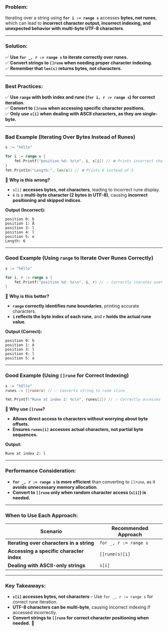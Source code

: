 ### **Problem:**

Iterating over a string using **`for i := range s`** accesses **bytes, not runes**, which can lead to **incorrect character output, incorrect indexing, and unexpected behavior with multi-byte UTF-8 characters**.

---

### **Solution:**

✅ **Use `for _, r := range s` to iterate correctly over runes.**  
✅ **Convert strings to `[]rune` when needing proper character indexing.**  
✅ **Remember that `len(s)` returns bytes, not characters.**

---

### **Best Practices:**

✅ **Use `range` with both index and rune (`for i, r := range s`) for correct iteration.**  
✅ **Convert to `[]rune` when accessing specific character positions.**  
✅ **Only use `s[i]` when dealing with ASCII characters, as they are single-byte.**

---

### **Bad Example (Iterating Over Bytes Instead of Runes)**

```go
s := "hêllo"

for i := range s {
	fmt.Printf("position %d: %c\n", i, s[i]) // ❌ Prints incorrect characters
}
fmt.Println("Length:", len(s)) // ❌ Prints 6 instead of 5
```

🔴 **Why is this wrong?**

- `s[i]` **accesses bytes, not characters**, leading to incorrect rune display.
- `ê` is a **multi-byte character (2 bytes in UTF-8)**, causing **incorrect positioning and skipped indices**.

**Output (Incorrect):**

```
position 0: h
position 1: Ã
position 3: l
position 4: l
position 5: o
Length: 6
```

---

### **Good Example (Using `range` to Iterate Over Runes Correctly)**

```go
s := "hêllo"

for i, r := range s {
	fmt.Printf("position %d: %c\n", i, r) // ✅ Correctly iterates over runes
}
```

🔵 **Why is this better?**

- **`range` correctly identifies rune boundaries**, printing accurate characters.
- **`i` reflects the byte index of each rune**, and **`r` holds the actual rune value**.

**Output (Correct):**

```
position 0: h
position 1: ê
position 3: l
position 4: l
position 5: o
```

---

### **Good Example (Using `[]rune` for Correct Indexing)**

```go
s := "hêllo"
runes := []rune(s) // ✅ Converts string to rune slice

fmt.Printf("Rune at index 2: %c\n", runes[2]) // ✅ Correctly accesses third character
```

🔵 **Why use `[]rune`?**

- **Allows direct access to characters without worrying about byte offsets.**
- **Ensures `runes[i]` accesses actual characters, not partial byte sequences.**

**Output:**

```
Rune at index 2: l
```

---

### **Performance Consideration:**

- **`for _, r := range s` is more efficient** than converting to `[]rune`, as it **avoids unnecessary memory allocation**.
- **Convert to `[]rune` only when random character access (`s[i]`) is needed.**

---

### **When to Use Each Approach:**

|**Scenario**|**Recommended Approach**|
|---|---|
|**Iterating over characters in a string**|`for _, r := range s`|
|**Accessing a specific character index**|`[]rune(s)[i]`|
|**Dealing with ASCII-only strings**|`s[i]`|

---

### **Key Takeaways:**

- **`s[i]` accesses bytes, not characters** – Use `for _, r := range s` for correct rune iteration.
- **UTF-8 characters can be multi-byte**, causing incorrect indexing if accessed incorrectly.
- **Convert strings to `[]rune` for correct character positioning when needed.** 🚀